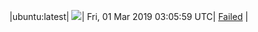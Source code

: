 |ubuntu:latest| ![](https://cdn.rawgit.com/Neilpang/acmetest/master/status/ubuntu-latest.svg?1551409559)| Fri, 01 Mar 2019 03:05:59 UTC| [Failed](https://github.com/Neilpang/acmetest/blob/master/logs/ubuntu-latest.out) |
